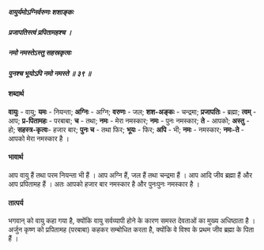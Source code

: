 ##### वायुर्यमोऽग्निर्वरुणः शशाङ्कः
##### प्रजापतिस्त्वं प्रपितामहश्च ।
##### नमो नमस्तेऽस्तु सहस्रकृत्वः
##### पुनश्च भूयोऽपि नमो नमस्ते ॥ ३९ ॥

#### शब्दार्थ

**वायुः** - वायु; **यमः** - नियन्ता; **अग्निः** - अग्नि; **वरुणः** - जल; **शश-अङ्कः** - चन्द्रमा; **प्रजापतिः** - ब्रह्मा; **त्वम्** - आप; **प्र-पितामहः** - परबाबा; **च** - तथा; **नमः** - मेरा नमस्कार; **नमः** - पुनः नमस्कार; **ते** - आपको; **अस्तु** - हो; **सहस्त्र-कृत्वः**- हजार बार; **पुनः च** - तथा फिर; **भूयः** - फिर; **अपि** - भी; **नमः** - नमस्कार; **नमः-ते** - आपको मेरा नमस्कार है ।

#### भावार्थ

आप वायु हैं तथा परम नियन्ता भी हैं । आप अग्नि हैं, जल हैं तथा चन्द्रमा हैं । आप आदि जीव ब्रह्मा हैं और आप प्रपितामह हैं । अतः आपको हजार बार नमस्कार है और पुनःपुनः नमस्कार है ।

#### तात्पर्य

भगवान् को वायु कहा गया है, क्योंकि वायु सर्वव्यापी होने के कारण समस्त देवताओं का मुख्य अधिष्ठाता है । अर्जुन कृष्ण को प्रपितामह (परबाबा) कहकर सम्बोधित करता है, क्योंकि वे विश्व के प्रथम जीव ब्रह्मा के पिता हैं ।